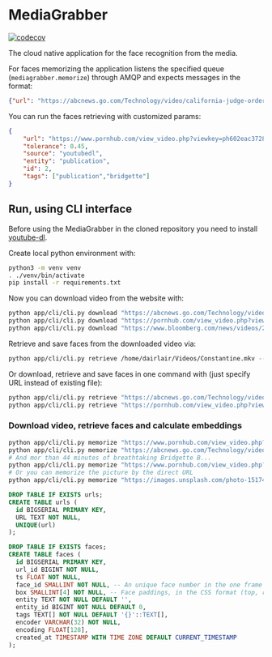 # MediaGrabber

[![codecov](https://codecov.io/gh/dairlair/mediagrabber/branch/master/graph/badge.svg?token=P76Zts58lp)](undefined)

The cloud native application for the face recognition from the media. 

For faces memorizing the application listens the specified queue (`mediagrabber.memorize`) through AMQP and expects messages in the format:
```json
{"url": "https://abcnews.go.com/Technology/video/california-judge-orders-uber-lyft-reclassify-drivers-employees-72302309"}
```

You can run the faces retrieving with customized params:
```json
{
    "url": "https://www.pornhub.com/view_video.php?viewkey=ph602eac372883c",
    "tolerance": 0.45,
    "source": "youtubedl", 
    "entity": "publication",
    "id": 2,
    "tags": ["publication","bridgette"]
}
```

## Run, using CLI interface

Before using the MediaGrabber in the cloned repository you need to install [youtube-dl](https://github.com/ytdl-org/youtube-dl#installation).

Create local python environment with:
```sh
python3 -m venv venv
. ./venv/bin/activate
pip install -r requirements.txt
```

Now you can download video from the website with:
```sh
python app/cli/cli.py download "https://abcnews.go.com/Technology/video/california-judge-orders-uber-lyft-reclassify-drivers-employees-72302309"
python app/cli/cli.py download "https://pornhub.com/view_video.php?viewkey=ph5fcea9ba0ae13"
python app/cli/cli.py download "https://www.bloomberg.com/news/videos/2021-03-09/-bloomberg-the-open-full-show-03-09-2021-video"
```

Retrieve and save faces from the downloaded video via:
```sh
python app/cli/cli.py retrieve /home/dairlair/Videos/Constantine.mkv --resize_height=360
```

Or download, retrieve and save faces in one command with (just specify URL instead of existing file):
```sh
python app/cli/cli.py retrieve "https://abcnews.go.com/Technology/video/california-judge-orders-uber-lyft-reclassify-drivers-employees-72302309"
python app/cli/cli.py retrieve "https://pornhub.com/view_video.php?viewkey=ph5fcea9ba0ae13" --resize_height=180
```

### Download video, retrieve faces and calculate embeddings

```sh
python app/cli/cli.py memorize "https://www.pornhub.com/view_video.php?viewkey=ph5fd7bc93973ad" youtubedl publication 1 publication,tag1,tag2
python app/cli/cli.py memorize "https://abcnews.go.com/Technology/video/california-judge-orders-uber-lyft-reclassify-drivers-employees-72302309" video publication 1 publication,tag1,tag2
# And mor than 44 minutes of breathtaking Bridgette B...
python app/cli/cli.py memorize "https://www.pornhub.com/view_video.php?viewkey=ph602eac372883c" youtubedl publication 2 publication,bridgette
# Or you can memorize the picture by the direct URL
python app/cli/cli.py memorize "https://images.unsplash.com/photo-1517486808906-6ca8b3f04846?ixid=MXwxMjA3fDB8MHxwaG90by1wYWdlfHx8fGVufDB8fHw%3D&ixlib=rb-1.2.1&auto=format&fit=crop&w=687&q=100" direct publication 3 publication,unsplash
```

```sql
DROP TABLE IF EXISTS urls;
CREATE TABLE urls (
  id BIGSERIAL PRIMARY KEY,
  URL TEXT NOT NULL,
  UNIQUE(url)
);

DROP TABLE IF EXISTS faces;
CREATE TABLE faces (
  id BIGSERIAL PRIMARY KEY,
  url_id BIGINT NOT NULL,
  ts FLOAT NOT NULL,
  face_id SMALLINT NOT NULL, -- An unique face number in the one frame
  box SMALLINT[4] NOT NULL, -- Face paddings, in the CSS format (top, right, bottom, left)
  entity TEXT NOT NULL DEFAULT '',
  entity_id BIGINT NOT NULL DEFAULT 0,
  tags TEXT[] NOT NULL DEFAULT '{}'::TEXT[],
  encoder VARCHAR(32) NOT NULL,
  encoding FLOAT[128],
  created_at TIMESTAMP WITH TIME ZONE DEFAULT CURRENT_TIMESTAMP
);
```